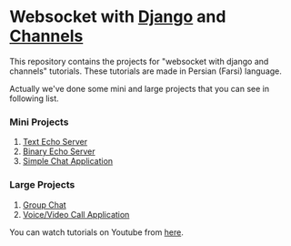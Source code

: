 # Websocket with [Django](https://www.djangoproject.com) and [Channels](https://channels.readthedocs.io)
This repository contains the projects for "websocket with django and channels" tutorials. These tutorials are made in Persian (Farsi) language.

Actually we've done some mini and large projects that you can see in following list.
### Mini Projects
1. [Text Echo Server](/05-Create-Text-EchoServer)
2. [Binary Echo Server](/06-Create-Binary-EchoServer)
3. [Simple Chat Application](/08-Create-Simple-Chat-Application)
### Large Projects
1. [Group Chat](/18-23-Multiple-Chat-Project)
2. [Voice/Video Call Application](/26-29-VideoCall-Projec)

You can watch tutorials on Youtube from [here](https://www.youtube.com/playlist?list=PLRU2zoAmuzJ2GD68st5SinXXv_Gv1lWRm).

